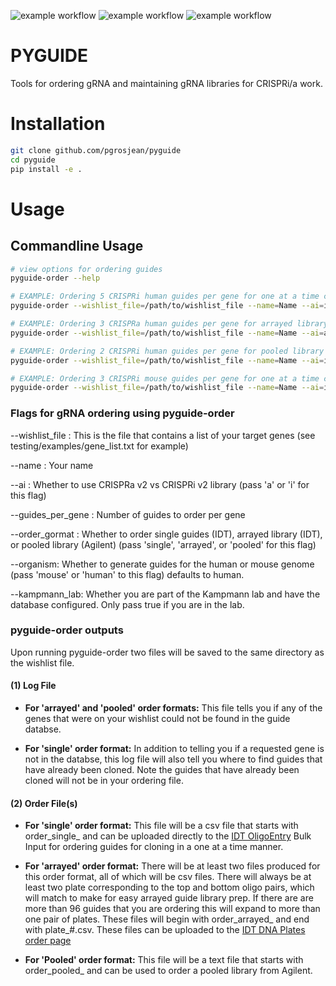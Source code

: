 ![example workflow](https://github.com/pgrosjean/pyguide/actions/workflows/python_package-linux.yml/badge.svg)
![example workflow](https://github.com/pgrosjean/pyguide/actions/workflows/python_package-macos.yml/badge.svg)
![example workflow](https://github.com/pgrosjean/pyguide/actions/workflows/python_package-windows.yml/badge.svg)

# PYGUIDE
Tools for ordering gRNA and maintaining gRNA libraries for CRISPRi/a work.

# Installation
```bash
git clone github.com/pgrosjean/pyguide
cd pyguide
pip install -e .
```

# Usage
## Commandline Usage
```bash
# view options for ordering guides
pyguide-order --help
```

```bash
# EXAMPLE: Ordering 5 CRISPRi human guides per gene for one at a time cloning
pyguide-order --wishlist_file=/path/to/wishlist_file --name=Name --ai=i --guides_per_gene=5 --order_format=single

# EXAMPLE: Ordering 3 CRISPRa human guides per gene for arrayed library
pyguide-order --wishlist_file=/path/to/wishlist_file --name=Name --ai=a --guides_per_gene=3 --order_format=arrayed

# EXAMPLE: Ordering 2 CRISPRi human guides per gene for pooled library
pyguide-order --wishlist_file=/path/to/wishlist_file --name=Name --ai=i --guides_per_gene=2 --order_format=pooled

# EXAMPLE: Ordering 3 CRISPRi mouse guides per gene for one at a time cloning
pyguide-order --wishlist_file=/path/to/wishlist_file --name=Name --ai=i --guides_per_gene=3 --order_format=single --organism=mouse
```

### Flags for gRNA ordering using pyguide-order

--wishlist_file : This is the file that contains a list of your target genes (see testing/examples/gene_list.txt for example)

--name : Your name

--ai : Whether to use CRISPRa v2 vs CRISPRi v2 library (pass 'a' or 'i' for this flag)

--guides_per_gene : Number of guides to order per gene

--order_gormat : Whether to order single guides (IDT), arrayed library (IDT), or pooled library (Agilent) (pass 'single', 'arrayed', or 'pooled' for this flag)

--organism: Whether to generate guides for the human or mouse genome (pass 'mouse' or 'human' to this flag) defaults to human.

--kampmann_lab: Whether you are part of the Kampmann lab and have the database configured. Only pass true if you are in the lab.

### pyguide-order outputs
Upon running pyguide-order two files will be saved to the same directory as the wishlist file. 

#### (1) Log File

- **For 'arrayed' and 'pooled' order formats:**
This file tells you if any of the genes that were on your wishlist could not be found in the guide databse. 

- **For 'single' order format:**
In addition to telling you if a requested gene is not in the databse, this log file will also tell you where to find guides that have already been cloned. Note the guides that have already been cloned will not be in your ordering file.


#### (2) Order File(s)

- **For 'single' order format:**
This file will be a csv file that starts with order_single_ and can be uploaded directly to the [IDT OligoEntry](https://www.idtdna.com/site/order/oligoentry) Bulk Input for ordering guides for cloning in a one at a time manner.

- **For 'arrayed' order format:**
There will be at least two files produced for this order format, all of which will be csv files. There will always be at least two plate corresponding to the top and bottom oligo pairs, which will match to make for easy arrayed guide library prep. If there are are more than 96 guides that you are ordering this will expand to more than one pair of plates. These files will begin with order_arrayed_ and end with plate_#.csv. These files can be uploaded to the [IDT DNA Plates order page](https://www.idtdna.com/site/order/plate/index/dna/1799)

- **For 'Pooled' order format:**
This file will be a text file that starts with order_pooled_ and can be used to order a pooled library from Agilent.

